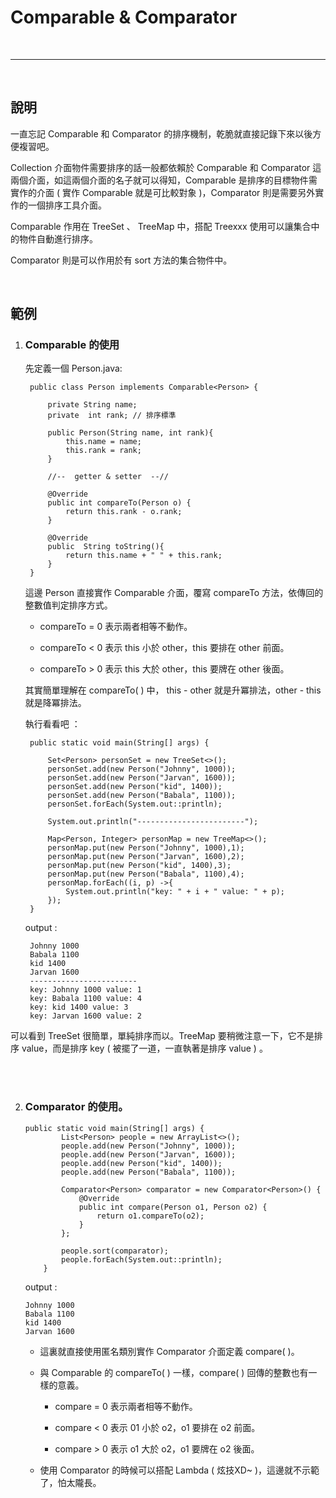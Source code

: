 # Comparable & Comparator

<br>

-------------------------------

<br>

## 說明

一直忘記 Comparable 和 Comparator 的排序機制，乾脆就直接記錄下來以後方便複習吧。

Collection 介面物件需要排序的話一般都依賴於 Comparable 和 Comparator 這兩個介面，如這兩個介面的名子就可以得知，Comparable 是排序的目標物件需實作的介面 ( 實作 Comparable 就是可比較對象 )，Comparator 則是需要另外實作的一個排序工具介面。

Comparable 作用在 TreeSet 、 TreeMap 中，搭配 Treexxx 使用可以讓集合中的物件自動進行排序。

Comparator 則是可以作用於有 sort 方法的集合物件中。

<br>

## 範例

1. ### Comparable 的使用

    先定義一個 Person.java:

        public class Person implements Comparable<Person> {

            private String name;
            private  int rank; // 排序標準

            public Person(String name, int rank){
                this.name = name;
                this.rank = rank;
            }

            //--  getter & setter  --//

            @Override
            public int compareTo(Person o) {
                return this.rank - o.rank;
            }

            @Override
            public  String toString(){
                return this.name + " " + this.rank;
            }
        }

    這邊 Person 直接實作 Comparable 介面，覆寫 compareTo 方法，依傳回的整數值判定排序方式。

    * compareTo = 0  表示兩者相等不動作。

    * compareTo < 0 表示 this 小於 other，this 要排在 other 前面。

    * compareTo > 0 表示 this 大於 other，this 要牌在 other 後面。

    其實簡單理解在 compareTo( ) 中， this - other 就是升冪排法，other - this 就是降冪排法。

    執行看看吧 ：

        public static void main(String[] args) {

            Set<Person> personSet = new TreeSet<>();
            personSet.add(new Person("Johnny", 1000));
            personSet.add(new Person("Jarvan", 1600));
            personSet.add(new Person("kid", 1400));
            personSet.add(new Person("Babala", 1100));
            personSet.forEach(System.out::println);

            System.out.println("------------------------");

            Map<Person, Integer> personMap = new TreeMap<>();
            personMap.put(new Person("Johnny", 1000),1);
            personMap.put(new Person("Jarvan", 1600),2);
            personMap.put(new Person("kid", 1400),3);
            personMap.put(new Person("Babala", 1100),4);
            personMap.forEach((i, p) ->{
                System.out.println("key: " + i + " value: " + p);
            });
        }

    output :

        Johnny 1000
        Babala 1100
        kid 1400
        Jarvan 1600
        ------------------------
        key: Johnny 1000 value: 1
        key: Babala 1100 value: 4
        key: kid 1400 value: 3
        key: Jarvan 1600 value: 2

 可以看到 TreeSet 很簡單，單純排序而以。TreeMap 要稍微注意一下，它不是排序 value，而是排序 key ( 被擺了一道，一直執著是排序 value ) 。

<br>
<br>

 2. ### Comparator 的使用。

        public static void main(String[] args) {
                List<Person> people = new ArrayList<>();
                people.add(new Person("Johnny", 1000));
                people.add(new Person("Jarvan", 1600));
                people.add(new Person("kid", 1400));
                people.add(new Person("Babala", 1100));

                Comparator<Person> comparator = new Comparator<Person>() {
                    @Override
                    public int compare(Person o1, Person o2) {
                        return o1.compareTo(o2);
                    }
                };

                people.sort(comparator);
                people.forEach(System.out::println);
            }

    output :

        Johnny 1000
        Babala 1100
        kid 1400
        Jarvan 1600

    * 這裏就直接使用匿名類別實作 Comparator 介面定義 compare( )。

    * 與 Comparable 的 compareTo( ) 一樣，compare( ) 回傳的整數也有一樣的意義。

        * compare = 0  表示兩者相等不動作。

        * compare < 0 表示 01 小於 o2，o1 要排在 o2 前面。

        * compare > 0 表示 o1 大於 o2，o1 要牌在 o2 後面。

    * 使用 Comparator 的時候可以搭配 Lambda ( 炫技XD~ )，這邊就不示範了，怕太隴長。
